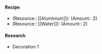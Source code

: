 #### Recipe
- (Resource:: [[Aluminium]]): (Amount:: 2)
- (Resource:: [[Water]]): (Amount:: 2)

#### Research
- Decoration 1